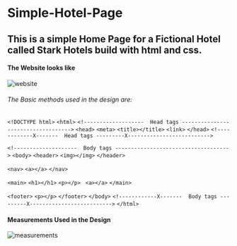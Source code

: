 # Simple-Hotel-Page
## This is a simple Home Page for a Fictional Hotel called Stark Hotels build with html and css.

#### The Website looks like
![website](https://user-images.githubusercontent.com/79846829/127953241-29686794-d9d3-4f6f-899c-30e4a6c4704d.png)

###### The Basic methods used in the design are:
`<!DOCTYPE html>`
`<html>`
`<!-------------------  Head tags ----------------------------------->`
`<head>`
  `<meta>`
  `<title></title>`
  `<link>`
`</head>`
`<!------------X-------  Head tags ---------X-------------------------->`

`<!--------------------  Body tags ------------------------------------>`
`<body>`
  `<header>`
    `<img></img>`
  `</header>`
  
  `<nav>`
    `<a></a>`
  `</nav>`
  
  `<main>`
    `<h1></h1>`
    `<p></p>`
   ` <a></a>`
  `</main>`
  
  `<footer>`
    `<p></p>`
  `</footer>`
`</body>`
`<!------------X-------  Body tags ---------X-------------------------->`
`</html>`

#### Measurements Used in the Design
![measurements](https://user-images.githubusercontent.com/79846829/127953834-92633952-e8c2-4e3b-b1c7-89c145b7fac6.jpg)

